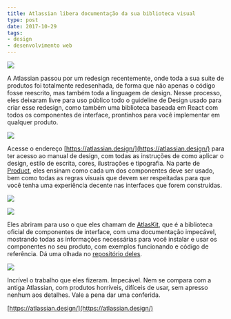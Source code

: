 ```yaml
---
title: Atlassian libera documentação da sua biblioteca visual
type: post
date: 2017-10-29
tags:
- design
- desenvolvimento web
---
```


![](https://i.imgur.com/OnzTBdE.png)

A Atlassian passou por um redesign recentemente, onde toda a sua suite de produtos foi totalmente redesenhada, de forma que não apenas o código fosse reescrito, mas também toda a linguagem de design. Nesse processo, eles deixaram livre para uso público todo o guideline de Design usado para criar esse redesign, como também uma biblioteca baseada em React com todos os componentes de interface, prontinhos para você implementar em qualquer produto.

![](https://i.imgur.com/dgG8NIw.gif)

Acesse o endereço [https://atlassian.design/](https://atlassian.design/) para ter acesso ao manual de design, com todas as instruções de como aplicar o design, estilo de escrita, cores, ilustrações e tipografia. Na parte de [Product](https://atlassian.design/guidelines/product/overview), eles ensinam como cada um dos componentes deve ser usado, bem como todas as regras visuais que devem ser respeitadas para que você tenha uma experiência decente nas interfaces que forem construídas.

![](https://i.imgur.com/ShlTOVy.png)

![](https://i.imgur.com/OTMeclP.gif)

Eles abriram para uso o que eles chamam de [AtlasKit](https://atlaskit.atlassian.com/), que é a biblioteca oficial de componentes de interface, com uma documentação impecável, mostrando todas as informações necessárias para você instalar e usar os componentes no seu produto, com exemplos funcionando e código de referência. Dá uma olhada no [repositório deles](https://bitbucket.org/atlassian/atlaskit).

![](https://i.imgur.com/1Tyj8vV.png)

Incrível o trabalho que eles fizeram. Impecável. Nem se compara com a antiga Atlassian, com produtos horríveis, difíceis de usar, sem apresso nenhum aos detalhes. Vale a pena dar uma conferida.

[https://atlassian.design/](https://atlassian.design/)